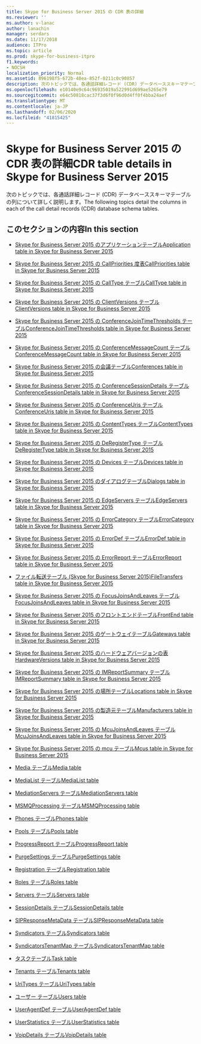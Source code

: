 ```yaml
---
title: Skype for Business Server 2015 の CDR 表の詳細
ms.reviewer: ''
ms.author: v-lanac
author: lanachin
manager: serdars
ms.date: 11/17/2018
audience: ITPro
ms.topic: article
ms.prod: skype-for-business-itpro
f1.keywords:
- NOCSH
localization_priority: Normal
ms.assetid: 896198f5-672b-48ea-852f-0211c0c90857
description: 次のトピックでは、各通話詳細レコード (CDR) データベーススキーマテーブルの列について詳しく説明します。
ms.openlocfilehash: e10140e9c64c96935019a522991d699ae5265e79
ms.sourcegitcommit: e64c50818cac37f3d6f0f96d0d4ff0f4bba24aef
ms.translationtype: MT
ms.contentlocale: ja-JP
ms.lasthandoff: 02/06/2020
ms.locfileid: "41815425"
---
```

# <a name="cdr-table-details-in-skype-for-business-server-2015"></a><span data-ttu-id="4a3dd-103">Skype for Business Server 2015 の CDR 表の詳細</span><span class="sxs-lookup"><span data-stu-id="4a3dd-103">CDR table details in Skype for Business Server 2015</span></span>
 
<span data-ttu-id="4a3dd-104">次のトピックでは、各通話詳細レコード (CDR) データベーススキーマテーブルの列について詳しく説明します。</span><span class="sxs-lookup"><span data-stu-id="4a3dd-104">The following topics detail the columns in each of the call detail records (CDR) database schema tables.</span></span>
  
## <a name="in-this-section"></a><span data-ttu-id="4a3dd-105">このセクションの内容</span><span class="sxs-lookup"><span data-stu-id="4a3dd-105">In this section</span></span>

- [<span data-ttu-id="4a3dd-106">Skype for Business Server 2015 のアプリケーションテーブル</span><span class="sxs-lookup"><span data-stu-id="4a3dd-106">Application table in Skype for Business Server 2015</span></span>](application.md)
    
- [<span data-ttu-id="4a3dd-107">Skype for Business Server 2015 の CallPriorities 度表</span><span class="sxs-lookup"><span data-stu-id="4a3dd-107">CallPriorities table in Skype for Business Server 2015</span></span>](callpriorities.md)
    
- [<span data-ttu-id="4a3dd-108">Skype for Business Server 2015 の CallType テーブル</span><span class="sxs-lookup"><span data-stu-id="4a3dd-108">CallType table in Skype for Business Server 2015</span></span>](calltype.md)
    
- [<span data-ttu-id="4a3dd-109">Skype for Business Server 2015 の ClientVersions テーブル</span><span class="sxs-lookup"><span data-stu-id="4a3dd-109">ClientVersions table in Skype for Business Server 2015</span></span>](clientversions.md)
    
- [<span data-ttu-id="4a3dd-110">Skype for Business Server 2015 の ConferenceJoinTimeThresholds テーブル</span><span class="sxs-lookup"><span data-stu-id="4a3dd-110">ConferenceJoinTimeThresholds table in Skype for Business Server 2015</span></span>](conferencejointimethresholds.md)
    
- [<span data-ttu-id="4a3dd-111">Skype for Business Server 2015 の ConferenceMessageCount テーブル</span><span class="sxs-lookup"><span data-stu-id="4a3dd-111">ConferenceMessageCount table in Skype for Business Server 2015</span></span>](conferencemessagecount.md)
    
- [<span data-ttu-id="4a3dd-112">Skype for Business Server 2015 の会議テーブル</span><span class="sxs-lookup"><span data-stu-id="4a3dd-112">Conferences table in Skype for Business Server 2015</span></span>](conferences.md)
    
- [<span data-ttu-id="4a3dd-113">Skype for Business Server 2015 の ConferenceSessionDetails テーブル</span><span class="sxs-lookup"><span data-stu-id="4a3dd-113">ConferenceSessionDetails table in Skype for Business Server 2015</span></span>](conferencesessiondetails-0.md)
    
- [<span data-ttu-id="4a3dd-114">Skype for Business Server 2015 の ConferenceUris テーブル</span><span class="sxs-lookup"><span data-stu-id="4a3dd-114">ConferenceUris table in Skype for Business Server 2015</span></span>](conferenceuris.md)
    
- [<span data-ttu-id="4a3dd-115">Skype for Business Server 2015 の ContentTypes テーブル</span><span class="sxs-lookup"><span data-stu-id="4a3dd-115">ContentTypes table in Skype for Business Server 2015</span></span>](contenttypes.md)
    
- [<span data-ttu-id="4a3dd-116">Skype for Business Server 2015 の DeRegisterType テーブル</span><span class="sxs-lookup"><span data-stu-id="4a3dd-116">DeRegisterType table in Skype for Business Server 2015</span></span>](deregistertype.md)
    
- [<span data-ttu-id="4a3dd-117">Skype for Business Server 2015 の Devices テーブル</span><span class="sxs-lookup"><span data-stu-id="4a3dd-117">Devices table in Skype for Business Server 2015</span></span>](devices.md)
    
- [<span data-ttu-id="4a3dd-118">Skype for Business Server 2015 のダイアログテーブル</span><span class="sxs-lookup"><span data-stu-id="4a3dd-118">Dialogs table in Skype for Business Server 2015</span></span>](dialogs.md)
    
- [<span data-ttu-id="4a3dd-119">Skype for Business Server 2015 の EdgeServers テーブル</span><span class="sxs-lookup"><span data-stu-id="4a3dd-119">EdgeServers table in Skype for Business Server 2015</span></span>](edgeservers.md)
    
- [<span data-ttu-id="4a3dd-120">Skype for Business Server 2015 の ErrorCategory テーブル</span><span class="sxs-lookup"><span data-stu-id="4a3dd-120">ErrorCategory table in Skype for Business Server 2015</span></span>](errorcategory.md)
    
- [<span data-ttu-id="4a3dd-121">Skype for Business Server 2015 の ErrorDef テーブル</span><span class="sxs-lookup"><span data-stu-id="4a3dd-121">ErrorDef table in Skype for Business Server 2015</span></span>](errordef.md)
    
- [<span data-ttu-id="4a3dd-122">Skype for Business Server 2015 の ErrorReport テーブル</span><span class="sxs-lookup"><span data-stu-id="4a3dd-122">ErrorReport table in Skype for Business Server 2015</span></span>](errorreport.md)
    
- [<span data-ttu-id="4a3dd-123">ファイル転送テーブル (Skype for Business Server 2015)</span><span class="sxs-lookup"><span data-stu-id="4a3dd-123">FileTransfers table in Skype for Business Server 2015</span></span>](filetransfers-0.md)
    
- [<span data-ttu-id="4a3dd-124">Skype for Business Server 2015 の FocusJoinsAndLeaves テーブル</span><span class="sxs-lookup"><span data-stu-id="4a3dd-124">FocusJoinsAndLeaves table in Skype for Business Server 2015</span></span>](focusjoinsandleaves.md)
    
- [<span data-ttu-id="4a3dd-125">Skype for Business Server 2015 のフロントエンドテーブル</span><span class="sxs-lookup"><span data-stu-id="4a3dd-125">FrontEnd table in Skype for Business Server 2015</span></span>](frontend.md)
    
- [<span data-ttu-id="4a3dd-126">Skype for Business Server 2015 のゲートウェイテーブル</span><span class="sxs-lookup"><span data-stu-id="4a3dd-126">Gateways table in Skype for Business Server 2015</span></span>](gateways.md)
    
- [<span data-ttu-id="4a3dd-127">Skype for Business Server 2015 のハードウェアバージョンの表</span><span class="sxs-lookup"><span data-stu-id="4a3dd-127">HardwareVersions table in Skype for Business Server 2015</span></span>](hardwareversions.md)
    
- [<span data-ttu-id="4a3dd-128">Skype for Business Server 2015 の IMReportSummary テーブル</span><span class="sxs-lookup"><span data-stu-id="4a3dd-128">IMReportSummary table in Skype for Business Server 2015</span></span>](imreportsummary.md)
    
- [<span data-ttu-id="4a3dd-129">Skype for Business Server 2015 の場所テーブル</span><span class="sxs-lookup"><span data-stu-id="4a3dd-129">Locations table in Skype for Business Server 2015</span></span>](locations.md)
    
- [<span data-ttu-id="4a3dd-130">Skype for Business Server 2015 の製造元テーブル</span><span class="sxs-lookup"><span data-stu-id="4a3dd-130">Manufacturers table in Skype for Business Server 2015</span></span>](manufacturers.md)
    
- [<span data-ttu-id="4a3dd-131">Skype for Business Server 2015 の McuJoinsAndLeaves テーブル</span><span class="sxs-lookup"><span data-stu-id="4a3dd-131">McuJoinsAndLeaves table in Skype for Business Server 2015</span></span>](mcujoinsandleaves.md)
    
- [<span data-ttu-id="4a3dd-132">Skype for Business Server 2015 の mcu テーブル</span><span class="sxs-lookup"><span data-stu-id="4a3dd-132">Mcus table in Skype for Business Server 2015</span></span>](mcus.md)
    
- [<span data-ttu-id="4a3dd-133">Media テーブル</span><span class="sxs-lookup"><span data-stu-id="4a3dd-133">Media table</span></span>](media.md)
    
- [<span data-ttu-id="4a3dd-134">MediaList テーブル</span><span class="sxs-lookup"><span data-stu-id="4a3dd-134">MediaList table</span></span>](medialist.md)
    
- [<span data-ttu-id="4a3dd-135">MediationServers テーブル</span><span class="sxs-lookup"><span data-stu-id="4a3dd-135">MediationServers table</span></span>](mediationservers.md)
    
- [<span data-ttu-id="4a3dd-136">MSMQProcessing テーブル</span><span class="sxs-lookup"><span data-stu-id="4a3dd-136">MSMQProcessing table</span></span>](msmqprocessing.md)
    
- [<span data-ttu-id="4a3dd-137">Phones テーブル</span><span class="sxs-lookup"><span data-stu-id="4a3dd-137">Phones table</span></span>](phones.md)
    
- [<span data-ttu-id="4a3dd-138">Pools テーブル</span><span class="sxs-lookup"><span data-stu-id="4a3dd-138">Pools table</span></span>](pools.md)
    
- [<span data-ttu-id="4a3dd-139">ProgressReport テーブル</span><span class="sxs-lookup"><span data-stu-id="4a3dd-139">ProgressReport table</span></span>](progressreport.md)
    
- [<span data-ttu-id="4a3dd-140">PurgeSettings テーブル</span><span class="sxs-lookup"><span data-stu-id="4a3dd-140">PurgeSettings table</span></span>](purgesettings.md)
    
- [<span data-ttu-id="4a3dd-141">Registration テーブル</span><span class="sxs-lookup"><span data-stu-id="4a3dd-141">Registration table</span></span>](registration.md)
    
- [<span data-ttu-id="4a3dd-142">Roles テーブル</span><span class="sxs-lookup"><span data-stu-id="4a3dd-142">Roles table</span></span>](roles.md)
    
- [<span data-ttu-id="4a3dd-143">Servers テーブル</span><span class="sxs-lookup"><span data-stu-id="4a3dd-143">Servers table</span></span>](servers.md)
    
- [<span data-ttu-id="4a3dd-144">SessionDetails テーブル</span><span class="sxs-lookup"><span data-stu-id="4a3dd-144">SessionDetails table</span></span>](sessiondetails.md)
    
- [<span data-ttu-id="4a3dd-145">SIPResponseMetaData テーブル</span><span class="sxs-lookup"><span data-stu-id="4a3dd-145">SIPResponseMetaData table</span></span>](sipresponsemetadata.md)
    
- [<span data-ttu-id="4a3dd-146">Syndicators テーブル</span><span class="sxs-lookup"><span data-stu-id="4a3dd-146">Syndicators table</span></span>](syndicators.md)
    
- [<span data-ttu-id="4a3dd-147">SyndicatorsTenantMap テーブル</span><span class="sxs-lookup"><span data-stu-id="4a3dd-147">SyndicatorsTenantMap table</span></span>](syndicatorstenantmap.md)
    
- [<span data-ttu-id="4a3dd-148">タスクテーブル</span><span class="sxs-lookup"><span data-stu-id="4a3dd-148">Task table</span></span>](task.md)
    
- [<span data-ttu-id="4a3dd-149">Tenants テーブル</span><span class="sxs-lookup"><span data-stu-id="4a3dd-149">Tenants table</span></span>](tenants.md)
    
- [<span data-ttu-id="4a3dd-150">UriTypes テーブル</span><span class="sxs-lookup"><span data-stu-id="4a3dd-150">UriTypes table</span></span>](uritypes.md)
    
- [<span data-ttu-id="4a3dd-151">ユーザー テーブル</span><span class="sxs-lookup"><span data-stu-id="4a3dd-151">Users table</span></span>](users.md)
    
- [<span data-ttu-id="4a3dd-152">UserAgentDef テーブル</span><span class="sxs-lookup"><span data-stu-id="4a3dd-152">UserAgentDef table</span></span>](useragentdef.md)
    
- [<span data-ttu-id="4a3dd-153">UserStatistics テーブル</span><span class="sxs-lookup"><span data-stu-id="4a3dd-153">UserStatistics table</span></span>](userstatistics.md)
    
- [<span data-ttu-id="4a3dd-154">VoipDetails テーブル</span><span class="sxs-lookup"><span data-stu-id="4a3dd-154">VoipDetails table</span></span>](voipdetails-0.md)
    

